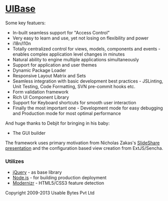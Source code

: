 # [UIBase](http://www.uibase.net)

Some key featuers:

- In-built seamless support for "Access Control"
- Very easy to learn and use, yet not losing on flexibility and power
- i18n/l10n
- Totally centralized control for views, models, components and events - enables complex application level changes in minutes
- Natural ability to engine multiple applications simultaneously
- Support for application and user themes
- Dynamic Package Loader
- Responsive Layout Matrix and Sets
- Seamless integration with basic development best practices - JSLinting, Unit Testing, Code Formatting, SVN pre-commit hooks etc.
- Form validation framework
- Rich UI Component Library
- Support for Keyboard shortcuts for smooth user interaction
- Finally the most important one - Development mode for easy debugging and Production mode for most optimal performance

And huge thanks to Debjit for bringing in his baby:
- The GUI builder

The framework uses primary motivation from Nicholas Zakas's [SlideShare presentation](http://www.slideshare.net/nzakas/scalable-javascript-application-architecture) and the configuration based view creation from ExtJS/Sencha.

### Utilizes
* [jQuery](http://www.jquery.com) - as base library
* [Node.js](http://nodejs.org) - for building production deployment
* [Modernizr](http://modernizr.com) - HTML5/CSS3 feature detection

Copyright 2009-2013 Usable Bytes Pvt Ltd
